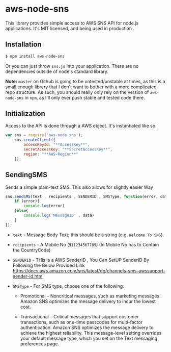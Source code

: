 # aws-node-sns
This library provides simple access to AWS SNS API for node.js applications.
It's MIT licensed, and being used in production .
## Installation

```sh
$ npm install aws-node-sns
```

Or you can just throw `sns.js` into your application.  There are
no dependencies outside of node's standard library.

**Note:** `master` on Github is going to be untested/unstable at times,
          as this is a small enough library that I don't want to bother
          with a more complicated repo structure.  As such, you should
          really only rely on the version of `aws-node-sns` in `npm`, as
          I'll only ever push stable and tested code there.

 ## Initialization

Access to the API is done through a AWS object.  It's instantiated
like so:
```js
var sns = require('aws-node-sns');
    sns.createClient({       
        accessKeyId: "**AccessKey**",
        secretAccessKey: "**SecretAccessKey**",
        region: "**AWS-Region**"  
    });
```

## SendingSMS

Sends a simple plain-text SMS.  This also allows for slightly easier Way
```js
sns.sendSMS(text , recipients , SENDERID , SMSType, function(error, data){
    if (error){
        console.log(error)
    }else{
        console.log('MessageID' , data)
    }
});
```
 * `text` - Message Body Text; this should be a string
              (e.g. `Welcome To SNS`).
* `recipients` - A Mobile No (`911234567789`) 
                    (In Mobile No has to Contain the CountryCode)
* `SENDERID` - THis is a AWS SenderID , You Can SetUP SenderID By Following the Below Provided  Link
https://docs.aws.amazon.com/sns/latest/dg/channels-sms-awssupport-sender-id.html

* `SMSType` - For SMS type, choose one of the following: 


  *  Promotional – Noncritical messages, such as marketing messages. Amazon SNS optimizes the message delivery to incur the lowest cost.

   * Transactional – Critical messages that support customer transactions, such as one-time passcodes for multi-factor authentication. Amazon SNS optimizes the message delivery to achieve the highest reliability.
This message-level setting overrides your default message type, which you set on the Text messaging preferences page. 
